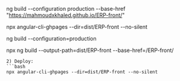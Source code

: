 ng build --configuration production --base-href "https://mahmoudxkhaled.github.io/ERP-front/"

npx angular-cli-ghpages --dir=dist/ERP-front --no-silent

ng build --configuration=production

npx ng build --output-path=dist/ERP-front --base-href=/ERP-front/

````
2) Deploy:
```bash
npx angular-cli-ghpages --dir=dist/ERP-front --no-silent
````
